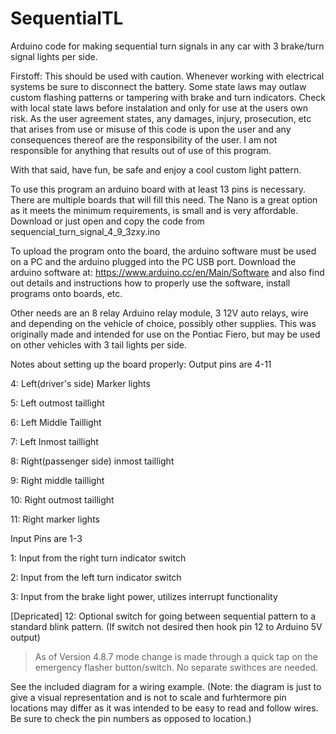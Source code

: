 # SequentialTL
Arduino code for making sequential turn signals in any car with 3 brake/turn signal lights per side.


Firstoff: This should be used with caution. Whenever working with electrical systems be sure to disconnect the battery. 
Some state laws may outlaw custom flashing patterns or tampering with brake and turn indicators. 
Check with local state laws before instalation and only for use at the users own risk. As the user agreement states, any damages, 
injury, prosecution, etc that arises from use or misuse of this code is upon the user and any consequences thereof are the 
responsibility of the user. I am not responsible for anything that results out of use of this program.

With that said, have fun, be safe and enjoy a cool custom light pattern.


To use this program an arduino board with at least 13 pins is necessary. There are multiple boards that will fill this need.
The Nano is a great option as it meets the minimum requirements, is small and is very affordable. Download or just open and copy the code from sequencial_turn_signal_4_9_3zxy.ino  

To upload the program onto the board, the arduino software must be used on a PC and the arduino plugged into the PC USB port.
Download the arduino software at: https://www.arduino.cc/en/Main/Software and also find out details and instructions how to 
properly use the software, install programs onto boards, etc. 

Other needs are an 8 relay Arduino relay module, 3 12V auto relays, wire and depending on the vehicle of choice, possibly other supplies. 
This was originally made and intended for use on the Pontiac Fiero, but may be used on other vehicles with 3 tail lights per side. 


Notes about setting up the board properly:
Output pins are 4-11

4: Left(driver's side) Marker lights

5: Left outmost taillight

6: Left Middle Taillight

7: Left Inmost taillight

8: Right(passenger side) inmost taillight

9: Right middle taillight

10: Right outmost taillight

11: Right marker lights


Input Pins are 1-3

1: Input from the right turn indicator switch

2: Input from the left turn indicator switch

3: Input from the brake light power, utilizes interrupt functionality

[Depricated] 12: Optional switch for going between sequential pattern to a standard blink pattern. 
    (If switch not desired then hook pin 12 to Arduino 5V output) 
> As of Version 4.8.7 mode change is made through a quick tap on the emergency flasher button/switch. No separate swithces are needed.
    
See the included diagram for a wiring example. (Note: the diagram is just to give a visual representation and is not to scale
 and furhtermore pin locations may differ as it was intended to be easy to read and follow wires. 
 Be sure to check the pin numbers as opposed to location.)
 
 

